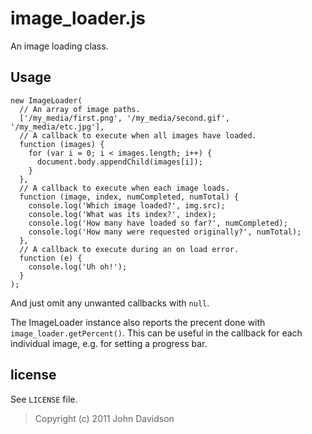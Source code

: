 image_loader.js
=======

An image loading class.

Usage
-----

    new ImageLoader(
      // An array of image paths.
      ['/my_media/first.png', '/my_media/second.gif', '/my_media/etc.jpg'],
      // A callback to execute when all images have loaded.
      function (images) {
        for (var i = 0; i < images.length; i++) {
          document.body.appendChild(images[i]);
        }
      },
      // A callback to execute when each image loads.
      function (image, index, numCompleted, numTotal) {
        console.log('Which image loaded?', img.src);
        console.log('What was its index?', index);
        console.log('How many have loaded so far?', numCompleted);
        console.log('How many were requested originally?', numTotal);
      },
      // A callback to execute during an on load error.
      function (e) {
        console.log('Uh oh!');
      }
    );

And just omit any unwanted callbacks with ```null```.

The ImageLoader instance also reports the precent done with
```image_loader.getPercent()```.  This can be useful in the callback for each individual image, e.g. for setting a progress bar.

license
-------

See `LICENSE` file.

> Copyright (c) 2011 John Davidson

